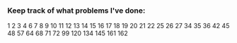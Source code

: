 ### Keep track of what problems I've done:
1
2
3
4
6
7
8
9
10
11
12
13
14
15
16
17 
18
19
20
21
22
25
26
27
34
35
36
42
45
48
57
64
68
71
72
99
120
134
145
161
162
